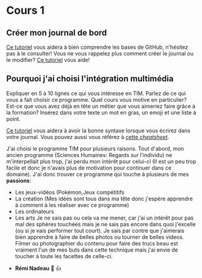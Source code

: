 # Cours 1
## Créer mon journal de bord
[Ce tutoriel](https://guides.github.com/activities/hello-world/) vous aidera à bien comprendre les bases de GitHub, n'hésitez pas à le consulter!
Vous ne vous rappelez plus comment créer le journal ou le modifier? [Ce tutoriel](https://youtu.be/lX3bpuLK_Sg) vous aide! 

## Pourquoi j'ai choisi l'intégration multimédia
Expliquer en 5 à 10 lignes ce qui vous intéresse en TIM. Parlez de ce qui vous a fait choisir ce programme. Quel cours vous motive en particulier? Est-ce que vous avez déjà en tête un métier que vous aimeriez faire grâce à la formation? Insérez dans votre texte un mot en gras, un emoji et une liste à point. 

[Ce tutoriel](https://guides.github.com/features/mastering-markdown/) vous aidera à avoir la bonne syntaxe lorsque vous écrirez dans votre journal. Vous pouvez aussi vous référez à [cette *cheatsheet*](https://github.com/tchapi/markdown-cheatsheet/blob/master/README.md). 

J'ai choisi le programme TIM pour plusieurs raisons. Tout d'abord, mon ancien programme (Sciences Humaines: Regards sur l'individu) ne m'interpellait plus trop, j'ai perdu mon intérêt pour celui-ci (Il est un peu trop facile et donc je n'avais plus de motivation pour continuer dans ce domaine). J'ai donc trouver ce programme qui touche à plusieurs de mes **passions**:
* Les jeux-vidéos (Pokémon,Jeux compétitifs
* La création (Mes idées sont tous dans ma tête donc j'espère apprendre à comment à les réaliser avec ce programme)
* Les ordinateurs
* Les arts
Je ne sais pas ou cela va me mener, car j'ai un intérêt pour pas mal des sphères touchées mais je ne sais pas encore dans quoi j'excelle (ou si je vais performer tout court). Je sais par contre que j'aimerais bien apprendre à faire de belles photos ou tourner de belles videos. Filmer ou photographier du contenu pour faire des trucs beau est vraiment l'un de mes buts dans cette technique mais j'ai envie de toucher à toute les facettes de celle-ci.
- **Rémi Nadeau** 🥦 👍
